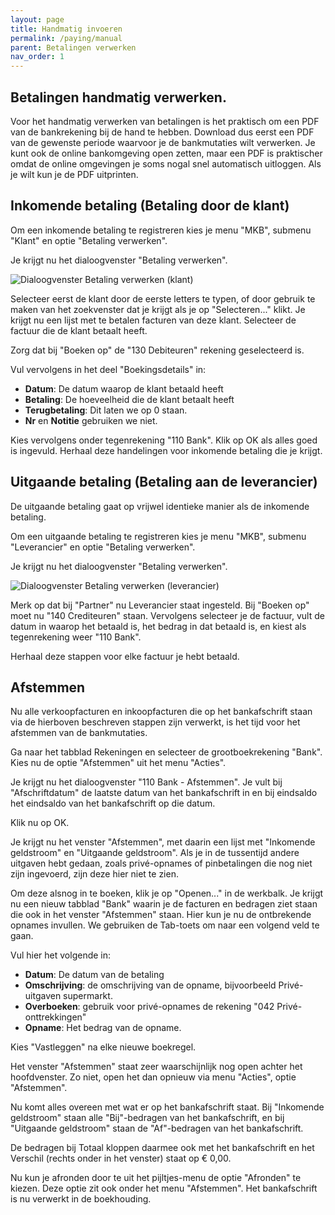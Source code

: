 ```yaml
---
layout: page
title: Handmatig invoeren
permalink: /paying/manual
parent: Betalingen verwerken
nav_order: 1
---
```


## Betalingen handmatig verwerken.

Voor het handmatig verwerken van betalingen is het praktisch om een PDF van de
bankrekening bij de hand te hebben. Download dus eerst een PDF van de gewenste
periode waarvoor je de bankmutaties wilt verwerken.
Je kunt ook de online bankomgeving open zetten, maar een PDF is praktischer omdat
de online omgevingen je soms nogal snel automatisch uitloggen.
Als je wilt kun je de PDF uitprinten.

## Inkomende betaling (Betaling door de klant)
Om een inkomende betaling te registreren kies je menu "MKB", submenu "Klant" en optie
"Betaling verwerken".

Je krijgt nu het dialoogvenster "Betaling verwerken".

![Dialoogvenster Betaling verwerken (klant)]({{site.baseurl}}/assets/customer_payment_dialog.png)

Selecteer eerst de klant door de eerste letters te typen, of door gebruik te maken van het zoekvenster dat je krijgt als je op "Selecteren..." klikt.
Je krijgt nu een lijst met te betalen facturen van deze klant. Selecteer de factuur die de klant betaalt heeft.

Zorg dat bij "Boeken op" de "130 Debiteuren" rekening geselecteerd is.

Vul vervolgens in het deel "Boekingsdetails" in:

* **Datum**: De datum waarop de klant betaald heeft
* **Betaling**: De hoeveelheid die de klant betaalt heeft
* **Terugbetaling**: Dit laten we op 0 staan.
* **Nr** en **Notitie** gebruiken we niet.

Kies vervolgens onder tegenrekening "110 Bank". Klik op OK als alles goed is ingevuld.
Herhaal deze handelingen voor inkomende betaling die je krijgt.

## Uitgaande betaling (Betaling aan de leverancier)
De uitgaande betaling gaat op vrijwel identieke manier als de inkomende betaling.

Om een uitgaande betaling te registreren kies je menu "MKB", submenu "Leverancier" en optie
"Betaling verwerken".

Je krijgt nu het dialoogvenster "Betaling verwerken".

![Dialoogvenster Betaling verwerken (leverancier)]({{site.baseurl}}/assets/vendor_payment_dialog.png)

Merk op dat bij "Partner" nu Leverancier staat ingesteld.
Bij "Boeken op" moet nu "140 Crediteuren" staan. Vervolgens selecteer je de factuur,
vult de datum in waarop het betaald is, het bedrag in dat betaald is, en kiest als tegenrekening weer "110 Bank".

Herhaal deze stappen voor elke factuur je hebt betaald.

## Afstemmen

Nu alle verkoopfacturen en inkoopfacturen die op het bankafschrift staan via de hierboven
beschreven stappen zijn verwerkt, is het tijd voor het afstemmen van de bankmutaties.

Ga naar het tabblad Rekeningen en selecteer de grootboekrekening "Bank".
Kies nu de optie "Afstemmen" uit het menu "Acties".

Je krijgt nu het dialoogvenster "110 Bank - Afstemmen".
Je vult bij "Afschriftdatum" de laatste datum van het bankafschrift in en bij eindsaldo
het eindsaldo van het bankafschrift op die datum.

Klik nu op OK.

Je krijgt nu het venster "Afstemmen", met daarin een lijst met "Inkomende geldstroom" en
"Uitgaande geldstroom". Als je in de tussentijd andere uitgaven hebt gedaan, zoals privé-opnames of
pinbetalingen die nog niet zijn ingevoerd, zijn deze hier niet te zien.

Om deze alsnog in te boeken, klik je op "Openen..." in de werkbalk. Je krijgt nu een nieuw
tabblad "Bank" waarin je de facturen en bedragen ziet staan die ook in het venster "Afstemmen" staan.
Hier kun je nu de ontbrekende opnames invullen. We gebruiken de Tab-toets om naar een volgend veld te gaan.

Vul hier het volgende in:

* **Datum**: De datum van de betaling
* **Omschrijving**: de omschrijving van de opname, bijvoorbeeld Privé-uitgaven supermarkt.
* **Overboeken**: gebruik voor privé-opnames de rekening "042 Privé-onttrekkingen"
* **Opname**: Het bedrag van de opname.

Kies "Vastleggen" na elke nieuwe boekregel.

Het venster "Afstemmen" staat zeer waarschijnlijk nog open achter het hoofdvenster. Zo niet, open het dan opnieuw via menu "Acties", optie "Afstemmen".

Nu komt alles overeen met wat er op het bankafschrift staat.
Bij "Inkomende geldstroom" staan alle "Bij"-bedragen van het bankafschrift,
en bij "Uitgaande geldstroom" staan de "Af"-bedragen van het bankafschrift.

De bedragen bij Totaal kloppen daarmee ook met het bankafschrift en het Verschil (rechts onder in het venster) staat op € 0,00.

Nu kun je afronden door te uit het pijltjes-menu de optie "Afronden" te kiezen.
Deze optie zit ook onder het menu "Afstemmen". Het bankafschrift is nu verwerkt in de boekhouding.


